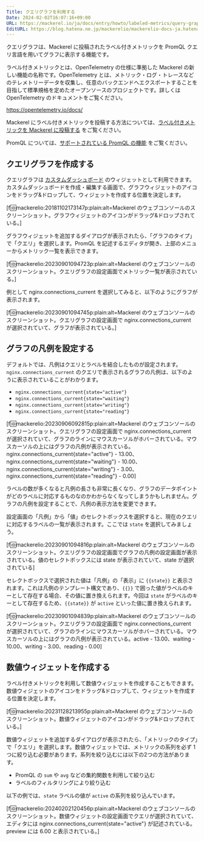 ```yaml
---
Title: クエリグラフを利用する
Date: 2024-02-02T16:07:16+09:00
URL: https://mackerel.io/ja/docs/entry/howto/labeled-metrics/query-graph
EditURL: https://blog.hatena.ne.jp/mackerelio/mackerelio-docs-ja.hatenablog.mackerel.io/atom/entry/6801883189090642520
---
```


クエリグラフは、Mackerel に投稿されたラベル付きメトリックを PromQL クエリ言語を用いてグラフに表示する機能です。

ラベル付きメトリックとは、OpenTelemetry の仕様に準拠した Mackerel の新しい機能の名称です。OpenTelemetry とは、メトリック・ログ・トレースなどのテレメトリーデータを収集し、任意のバックエンドへエクスポートすることを目指して標準規格を定めたオープンソースのプロジェクトです。詳しくは OpenTelemetry のドキュメントをご覧ください。

https://opentelemetry.io/docs/

Mackerel にラベル付きメトリックを投稿する方法については、[ラベル付きメトリックを Mackerel に投稿する](https://mackerel.io/ja/docs/entry/howto/labeled-metrics/post-metrics) をご覧ください。

PromQL については、[サポートされている PromQL の機能](https://mackerel.io/ja/docs/entry/howto/labeled-metrics/promql) をご覧ください。

## クエリグラフを作成する

クエリグラフは [カスタムダッシュボード](https://mackerel.io/ja/docs/entry/howto/dashboard) のウィジェットとして利用できます。カスタムダッシュボードを作成・編集する画面で、グラフウィジェットのアイコンをドラッグ&ドロップして、ウィジェットを作成する位置を決定します。

[f:id:mackerelio:20181102173147p:plain:alt=Mackerel のウェブコンソールのスクリーンショット。グラフウィジェットのアイコンがドラッグ&ドロップされている。]

グラフウィジェットを追加するダイアログが表示されたら、「グラフのタイプ」で「クエリ」を選択します。PromQL を記述するエディタが開き、上部のメニューからメトリック一覧を表示できます。

[f:id:mackerelio:20230901094723p:plain:alt=Mackerel のウェブコンソールのスクリーンショット。クエリグラフの設定画面でメトリック一覧が表示されている。]

例として nginx.connections_current を選択してみると、以下のようにグラフが表示されます。

[f:id:mackerelio:20230901094745p:plain:alt=Mackerel のウェブコンソールのスクリーンショット。クエリグラフの設定画面で nginx.connections_current が選択されていて、グラフが表示されている。]

<h2 id="setting-the-legend-of-the-graph">グラフの凡例を設定する</h2>

デフォルトでは、凡例はクエリとラベルを結合したものが設定されます。`nginx.connections_current` のクエリで表示されるグラフの凡例は、以下のように表示されていることがわかります。

- `nginx.connections_current{state="active"}`
- `nginx.connections_current{state="waiting"}`
- `nginx.connections_current{state="writing"}`
- `nginx.connections_current{state="reading"}`

[f:id:mackerelio:20230906092815p:plain:alt=Mackerel のウェブコンソールのスクリーンショット。クエリグラフの設定画面で nginx.connections_current が選択されていて、グラフのラインにマウスカーソルがホバーされている。マウスカーソルの上にはグラフの凡例が表示されている。nginx.connections_current{state=&quot;active&quot;} - 13.00、nginx.connections_current{state=&quot;waiting&quot;} - 10.00、nginx.connections_current{state=&quot;writing&quot;} - 3.00、nginx.connections_current{state=&quot;reading&quot;} - 0.00]

ラベルの数が多くなると凡例の長さも非常に長くなり、グラフのデータポイントがどのラベルに対応するものなのかわからなくなってしまうかもしれません。グラフの凡例を設定することで、凡例の表示方法を変更できます。

設定画面の「凡例」から「値」のセレクトボックスを選択すると、現在のクエリに対応するラベルの一覧が表示されます。ここでは `state` を選択してみましょう。

[f:id:mackerelio:20230901094816p:plain:alt=Mackerel のウェブコンソールのスクリーンショット。クエリグラフの設定画面でグラフの凡例の設定画面が表示されている。値のセレクトボックスには state が表示されていて、state が選択されている]

セレクトボックスで選択された値は「凡例」の「表示」に `{{state}}` と表示されます。これは凡例のテンプレート構文であり、`{{}}` で囲った値がラベルのキーとして存在する場合、その値に置き換えられます。今回は `state` がラベルのキーとして存在するため、`{{state}}` が `active` といった値に置き換えられます。

[f:id:mackerelio:20230901094839p:plain:alt=Mackerel のウェブコンソールのスクリーンショット。クエリグラフの設定画面で nginx.connections_current が選択されていて、グラフのラインにマウスカーソルがホバーされている。マウスカーソルの上にはグラフの凡例が表示されている。active - 13.00、waiting - 10.00、writing - 3.00、reading - 0.00]

## 数値ウィジェットを作成する

ラベル付きメトリックを利用して数値ウィジェットを作成することもできます。数値ウィジェットのアイコンをドラッグ&ドロップして、ウィジェットを作成する位置を決定します。

[f:id:mackerelio:20231128213955p:plain:alt=Mackerel のウェブコンソールのスクリーンショット。数値ウィジェットのアイコンがドラッグ&ドロップされている。]

数値ウィジェットを追加するダイアログが表示されたら、「メトリックのタイプ」で「クエリ」を選択します。数値ウィジェットでは、メトリックの系列を必ず 1 つに絞り込む必要があります。系列を絞り込むには以下の2つの方法があります。

- PromQL の `sum` や `avg` などの集約関数を利用して絞り込む
- ラベルのフィルタリングにより絞り込む

以下の例では、`state` ラベルの値が `active` の系列を絞り込んでいます。

[f:id:mackerelio:20240202120456p:plain:alt=Mackerel のウェブコンソールのスクリーンショット。数値ウィジェットの設定画面でクエリが選択されていて、エディタには nginx.connections_current{state=&quot;active&quot;} が記述されている。preview には 6.00 と表示されている。]
